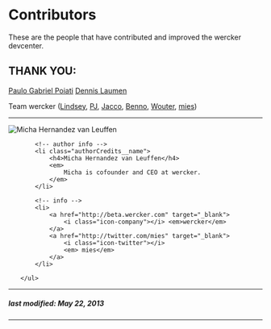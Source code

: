 # Contributors

These are the people that have contributed and improved the wercker devcenter.

## THANK YOU:

[Paulo Gabriel Poiati](https://app.wercker.com/#poiati)
[Dennis Laumen](https://app.wercker.com/#dennislaumen)

Team wercker ([Lindsey](https://app.wercker.com/#lindseybateman), [PJ](https://app.wercker.com/#pjvds), [Jacco](https://app.wercker.com/#flenter), [Benno](https://app.wercker.com/#bvdberg), [Wouter](https://app.wercker.com/#wouter), [mies](https://app.wercker.com/#mies))


-------

<div class="authorCredits">
    <span class="profile-picture">
        <img src="https://secure.gravatar.com/avatar/d4b19718f9748779d7cf18c6303dc17f?d=identicon&s=192" alt="Micha Hernandez van Leuffen"/>
    </span>
    <ul class="authorCredits">

        <!-- author info -->
        <li class="authorCredits__name">
            <h4>Micha Hernandez van Leuffen</h4>
            <em>
                Micha is cofounder and CEO at wercker.
            </em>
        </li>

        <!-- info -->
        <li>
            <a href="http://beta.wercker.com" target="_blank">
                <i class="icon-company"></i> <em>wercker</em>
            </a>
            <a href="http://twitter.com/mies" target="_blank">
                <i class="icon-twitter"></i>
                <em> mies</em>
            </a>
        </li>

    </ul>
</div>

-------
##### last modified: May 22, 2013
-------

